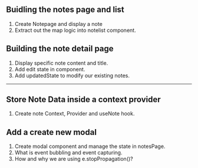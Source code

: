## Buidling the notes page and list

1. Create Notepage and display a note
2. Extract out the map logic into notelist component.

## Building the note detail page

1. Display specific note content and title.
2. Add edit state in component.
3. Add updatedState to modify our existing notes.

---

## Store Note Data inside a context provider

1. Create note Context, Provider and useNote hook.

## Add a create new modal

1. Create modal component and manage the state in notesPage.
2. What is event bubbling and event capturing.
3. How and why we are using e.stopPropagation()?
